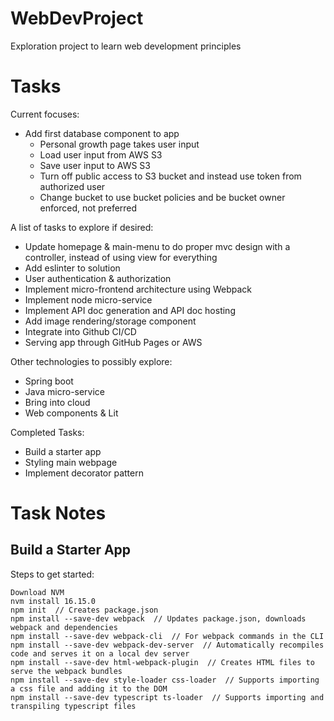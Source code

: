 # WebDevProject
Exploration project to learn web development principles

# Tasks
Current focuses:
- Add first database component to app
  - Personal growth page takes user input
  - Load user input from AWS S3
  - Save user input to AWS S3
  - Turn off public access to S3 bucket and instead use token from authorized user
  - Change bucket to use bucket policies and be bucket owner enforced, not preferred



A list of tasks to explore if desired:
- Update homepage & main-menu to do proper mvc design with a controller, instead of using view for everything
- Add eslinter to solution
- User authentication & authorization
- Implement micro-frontend architecture using Webpack
- Implement node micro-service
- Implement API doc generation and API doc hosting
- Add image rendering/storage component
- Integrate into Github CI/CD
- Serving app through GitHub Pages or AWS

Other technologies to possibly explore:
- Spring boot
- Java micro-service
- Bring into cloud
- Web components & Lit

Completed Tasks:
- Build a starter app
- Styling main webpage
- Implement decorator pattern

# Task Notes
## Build a Starter App
Steps to get started:
```shell
Download NVM
nvm install 16.15.0
npm init  // Creates package.json
npm install --save-dev webpack  // Updates package.json, downloads webpack and dependencies
npm install --save-dev webpack-cli  // For webpack commands in the CLI
npm install --save-dev webpack-dev-server  // Automatically recompiles code and serves it on a local dev server
npm install --save-dev html-webpack-plugin  // Creates HTML files to serve the webpack bundles
npm install --save-dev style-loader css-loader  // Supports importing a css file and adding it to the DOM
npm install --save-dev typescript ts-loader  // Supports importing and transpiling typescript files
```